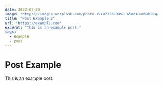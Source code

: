 ```yaml
---
date: 2022-07-20
image: "https://images.unsplash.com/photo-1518773553398-650c184e0bb3?q=80&w=2070&auto=format&fit=crop&ixlib=rb-4.0.3&ixid=M3wxMjA3fDB8MHxwaG90by1wYWdlfHx8fGVufDB8fHx8fA%3D%3D"
title: "Post Example 2"
url: "https://example.com"
excerpt: "This is an example post."
tags: 
  - example
  - post
---
```


# Post Example

This is an example post.
